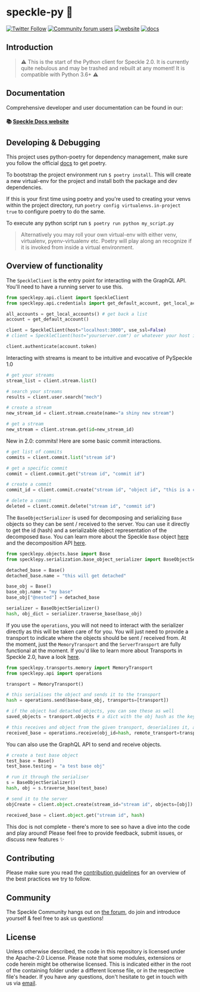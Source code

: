 # speckle-py 🥧

[![Twitter Follow](https://img.shields.io/twitter/follow/SpeckleSystems?style=social)](https://twitter.com/SpeckleSystems) [![Community forum users](https://img.shields.io/discourse/users?server=https%3A%2F%2Fdiscourse.speckle.works&style=flat-square&logo=discourse&logoColor=white)](https://discourse.speckle.works) [![website](https://img.shields.io/badge/https://-speckle.systems-royalblue?style=flat-square)](https://speckle.systems) [![docs](https://img.shields.io/badge/docs-speckle.guide-orange?style=flat-square&logo=read-the-docs&logoColor=white)](https://speckle.guide/dev/)

## Introduction

> ⚠ This is the start of the Python client for Speckle 2.0. It is currently quite nebulous and may be trashed and rebuilt at any moment! It is compatible with Python 3.6+ ⚠
> 

## Documentation

Comprehensive developer and user documentation can be found in our:

#### 📚 [Speckle Docs website](https://speckle.guide/dev/)

## Developing & Debugging
This project uses python-poetry for dependency management, make sure you follow the official [docs](https://python-poetry.org/docs/#installation) to get poetry.

To bootstrap the project environment run `$ poetry install`. This will create a new virtual-env for the project and install both the package and dev dependencies.

If this is your first time using poetry and you're used to creating your venvs within the project directory, run `poetry config virtualenvs.in-project true` to configure poetry to do the same.

To execute any python script run `$ poetry run python my_script.py`

> Alternatively you may roll your own virtual-env with either venv, virtualenv, pyenv-virtualenv etc. Poetry will play along an recognize if it is invoked from inside a virtual environment.

## Overview of functionality 

The `SpeckleClient` is the entry point for interacting with the GraphQL API. You'll need to have a running server to use this.

```py
from specklepy.api.client import SpeckleClient
from specklepy.api.credentials import get_default_account, get_local_accounts

all_accounts = get_local_accounts() # get back a list
account = get_default_account()

client = SpeckleClient(host="localhost:3000", use_ssl=False)
# client = SpeckleClient(host="yourserver.com") or whatever your host is

client.authenticate(account.token)
```

Interacting with streams is meant to be intuitive and evocative of PySpeckle 1.0

```py
# get your streams
stream_list = client.stream.list()

# search your streams
results = client.user.search("mech")

# create a stream
new_stream_id = client.stream.create(name="a shiny new stream")

# get a stream
new_stream = client.stream.get(id=new_stream_id)
```

New in 2.0: commits! Here are some basic commit interactions.

```py
# get list of commits
commits = client.commit.list("stream id")

# get a specific commit
commit = client.commit.get("stream id", "commit id")

# create a commit
commit_id = client.commit.create("stream id", "object id", "this is a commit message to describe the commit")

# delete a commit
deleted = client.commit.delete("stream id", "commit id")
```

The `BaseObjectSerializer` is used for decomposing and serializing `Base` objects so they can be sent / received to the server. You can use it directly to get the id (hash) and a serializable object representation of the decomposed `Base`. You can learn more about the Speckle `Base` object [here](https://discourse.speckle.works/t/core-2-0-the-base-object/782) and the decomposition API [here](https://discourse.speckle.works/t/core-2-0-decomposition-api/911).

```py
from specklepy.objects.base import Base
from specklepy.serialization.base_object_serializer import BaseObjectSerializer

detached_base = Base()
detached_base.name = "this will get detached"

base_obj = Base()
base_obj.name = "my base"
base_obj["@nested"] = detached_base

serializer = BaseObjectSerializer()
hash, obj_dict = serializer.traverse_base(base_obj)
```

If you use the `operations`, you will not need to interact with the serializer directly as this will be taken care of for you. You will just need to provide a transport to indicate where the objects should be sent / received from. At the moment, just the `MemoryTransport` and the `ServerTransport` are fully functional at the moment. If you'd like to learn more about Transports in Speckle 2.0, have a look [here](https://discourse.speckle.works/t/core-2-0-transports/919).

```py
from specklepy.transports.memory import MemoryTransport
from specklepy.api import operations

transport = MemoryTransport()

# this serialises the object and sends it to the transport
hash = operations.send(base=base_obj, transports=[transport])

# if the object had detached objects, you can see these as well
saved_objects = transport.objects # a dict with the obj hash as the key

# this receives and object from the given transport, deserialises it, and recomposes it into a base object
received_base = operations.receive(obj_id=hash, remote_transport=transport)
```

You can also use the GraphQL API to send and receive objects.

```py
# create a test base object
test_base = Base()
test_base.testing = "a test base obj"

# run it through the serialiser
s = BaseObjectSerializer()
hash, obj = s.traverse_base(test_base)

# send it to the server
objCreate = client.object.create(stream_id="stream id", objects=[obj])

received_base = client.object.get("stream id", hash)
```

This doc is not complete - there's more to see so have a dive into the code and play around! Please feel free to provide feedback, submit issues, or discuss new features ✨

## Contributing

Please make sure you read the [contribution guidelines](.github/CONTRIBUTING.md) for an overview of the best practices we try to follow.

## Community

The Speckle Community hangs out on [the forum](https://discourse.speckle.works), do join and introduce yourself & feel free to ask us questions!

## License

Unless otherwise described, the code in this repository is licensed under the Apache-2.0 License. Please note that some modules, extensions or code herein might be otherwise licensed. This is indicated either in the root of the containing folder under a different license file, or in the respective file's header. If you have any questions, don't hesitate to get in touch with us via [email](mailto:hello@speckle.systems).
